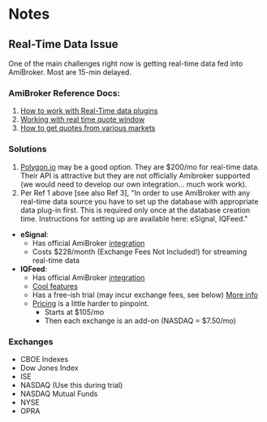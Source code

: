 # Notes

## Real-Time Data Issue
One of the main challenges right now is getting real-time data fed into AmiBroker. Most are 15-min delayed.

### AmiBroker Reference Docs:
1. [How to work with Real-Time data plugins](https://www.amibroker.com/guide/h_rtsource.html)
2. [Working with real time quote window](https://www.amibroker.com/guide/w_rtquote.html)
3. [How to get quotes from various markets](https://www.amibroker.com/guide/h_quotes.html)

### Solutions
1. [Polygon.io](https://polygon.io/pricing) may be a good option. They are $200/mo for real-time data. Their API is attractive but they are not officially Amibroker supported (we would need to develop our own integration... much work work).
2. Per Ref 1 above [see also Ref 3], "In order to use AmiBroker with any real-time data source you have to set up the database with appropriate data plug-in first. This is required only once at the database creation time. Instructions for setting up are available here: eSignal, IQFeed."
 - **eSignal**:
	 - Has official AmiBroker [integration](https://www.amibroker.com/guide/h_esignal.html) 
	 - Costs $228/month (Exchange Fees Not Included!) for streaming real-time data
-  **IQFeed**:
	- Has official AmiBroker [integration](https://www.amibroker.com/iqfeed.html)
	- [Cool features](https://www.iqfeed.net/Amibroker/index.cfm?displayaction=data&section=services)
	- Has a free-ish trial (may incur exchange fees, see below) [More info](https://www.iqfeed.net/Amibroker/index.cfm?displayaction=start)
	- [Pricing](https://www.iqfeed.net/Amibroker/index.cfm?displayaction=data&section=fees) is a little harder to pinpoint.
		- Starts at $105/mo 
		- Then each exchange is an add-on (NASDAQ = $7.50/mo)

### Exchanges
- CBOE Indexes
- Dow Jones Index
- ISE
- NASDAQ (Use this during trial)
- NASDAQ Mutual Funds
- NYSE 
- OPRA
<!--stackedit_data:
eyJoaXN0b3J5IjpbLTExNDQ5NjE2OCwtNDUyNTEyNjE3LC01Mz
A5NjYxNDEsMTg1MjE1Mjc1OCwxODMzNjQzMzE2LC0xNDkzNzU0
MDcsMTc3MDI1NTYwMV19
-->
